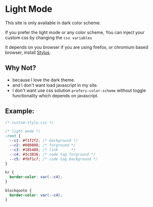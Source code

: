 # Light Mode

This site is only available in dark color scheme. 

If you prefer the light mode or any color scheme,
You can inject your custom css by changing the `css variables`

It depends on you browser if you are using firefox, or chromium based browser,
install [Stylus](https://github.com/openstyles/stylus/).

## Why Not?

- because I love the dark theme.
- and I don't want load javascript in my site.
- I don't want use css solution `prefers-color-scheme` without toggle
functionality which depends on javascript.

## Example:

```css
/* custom-style.css */

/* light mode */
:root {
  --c1: #f1f2f2; /* background */
  --c2: #080808; /* forground */
  --c3: #185488; /* link      */
  --c4: #3c3836; /* code tag forground */
  --c5: #fbf1c7; /* code tag background */ 
}

hr {
  border-color: var(--c4);
}

blockquote {
  border-color: var(--c4);
}

```

